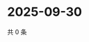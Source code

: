 # 2025-09-30

共 0 条

<!-- BEGIN ZHIHUVIDEO -->
<!-- 最后更新时间 Tue Sep 30 2025 05:10:53 GMT+0800 (China Standard Time) -->

<!-- END ZHIHUVIDEO -->
